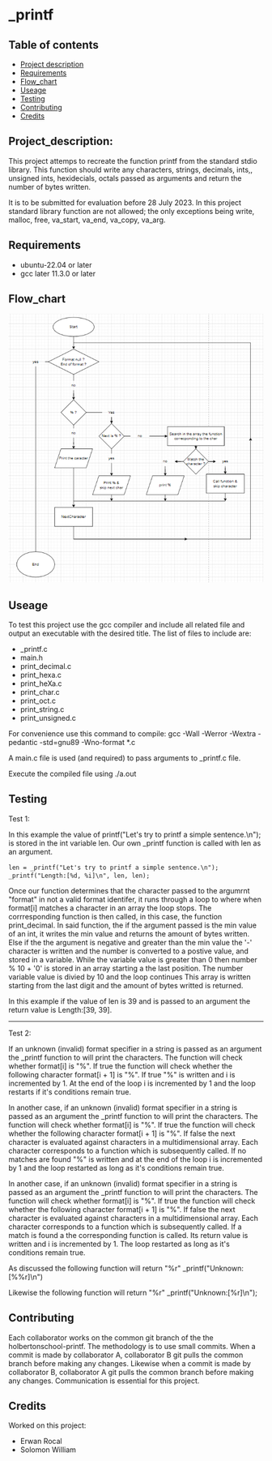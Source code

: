 # _printf

## Table of contents
- [Project description](#Project_description)
- [Requirements](#Requirements)
- [Flow_chart](#Flow_chart)
- [Useage](#Useage)
- [Testing](#Testing)
- [Contributing](#Contributing)
- [Credits](#Credits)


## Project_description:
This project attemps to recreate the function printf from the standard stdio library. This function should write any characters, strings, decimals, ints,, unsigned ints, hexidecials, octals passed as arguments and return the number of bytes written.

It is to be submitted for evaluation before 28 July 2023. In this project standard library function are not allowed; the only exceptions being write, malloc, free, va_start, va_end, va_copy, va_arg.

## Requirements
- ubuntu-22.04 or later
- gcc later 11.3.0 or later

## Flow_chart

![flow_chart](https://github.com/Scotty-Scott-1/holbertonschool-printf/blob/common/flow%20chart.png)


## Useage
To test this project use the gcc compiler and include all related file and output an executable with the desired title.
The list of files to include are:
- _printf.c
- main.h
- print_decimal.c
- print_hexa.c
- print_heXa.c
- print_char.c
- print_oct.c
- print_string.c
- print_unsigned.c

For convenience use this command to compile: gcc -Wall -Werror -Wextra -pedantic -std=gnu89 -Wno-format *.c

A main.c file is used (and required) to pass arguments to _printf.c file.

Execute the compiled file using ./a.out

## Testing
Test 1:

In this example the value of printf("Let's try to printf a simple sentence.\n"); is stored in the int variable len. Our own _printf function is called with len as an argument.

	len = _printf("Let's try to printf a simple sentence.\n");
	_printf("Length:[%d, %i]\n", len, len);

Once our function determines that the character passed to the argumrnt "format" in not a valid format identifer, it runs through a loop to where when format[i] matches a character in an array the loop stops. The corrresponding function is then called, in this case, the function print_decimal. In said function, the if the argument passed is the min value of an int, it writes the min value and returns the amount of bytes written. Else if the the argument is negative and greater than the min value the '-' character is written and the number is converted to a postive value, and stored in a variable. While the variable value is greater than 0 then number % 10 + '0' is stored in an array starting a the last position. The number variable value is divied by 10 and the loop continues This array is written starting from the last digit and the amount of bytes writted is returned.

In this example if the value of len is 39 and is passed to an argument the return value is Length:[39, 39].
***
Test 2:

If an unknown (invalid) format specifier in a string is passed as an argument the _printf function to will print the characters. The function will check whether format[i] is "%". If true the function will check whether the following character format[i + 1] is "%". If true "%" is written and i is incremented by 1. At the end of the loop i is incremented by 1 and the loop restarts if it's conditions remain true.

In another case, if an unknown (invalid) format specifier in a string is passed as an argument the _printf function to will print the characters. The function will check whether format[i] is "%". If true the function will check whether the following character format[i + 1] is "%". If false the next character is evaluated against characters in a multidimensional array. Each character corresponds to a function which is subsequently called. If no matches are found "%" is written and at the end of the loop i is incremented by 1 and the loop restarted as long as it's conditions remain true.

In another case, if an unknown (invalid) format specifier in a string is passed as an argument the _printf function to will print the characters. The function will check whether format[i] is "%". If true the function will check whether the following character format[i + 1] is "%". If false the next character is evaluated against characters in a multidimensional array. Each character corresponds to a function which is subsequently called. If a match is found a the corresponding function is called. Its return value is written and i is incremented by 1. The loop restarted as long as it's conditions remain true.

As discussed the following function will return "%r"
_printf("Unknown:[%%r]\n")

Likewise the following function will return "%r"
_printf("Unknown:[%r]\n");

## Contributing

Each collaborator works on the common git branch of the the holbertonschool-printf. The methodology is to use small commits. When a commit is made by collaborator A, collaborator B git pulls the common branch before making any changes. Likewise when a commit is made by collaborator B, collaborator A git pulls the common branch before making any changes. Communication is essential for this project.

## Credits
Worked on this project:
- Erwan Rocal
- Solomon William
